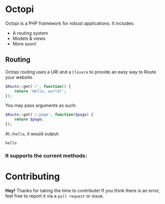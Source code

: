 # Octopi
Octopi is a PHP framework for robust applications.  It includes:

- A routing system
- Models & views
- More soon!

## Routing
Octopi routing uses a URI and a `Closure` to provide an easy way to Route your website.

```php
$Route::get('/', function() {
    return 'Hello, world!';
});
```

You may pass arguments as such:

```php
$Route::get('/:page', function($page) {
    return $page;
});
```

At `/hello`, it would output:
```
hello
```

### It supports the current methods:

# Contributing
**Hey!**  Thanks for taking the time to contribute!  If you think there is an error, feel free to report it via a `pull request` or issue.